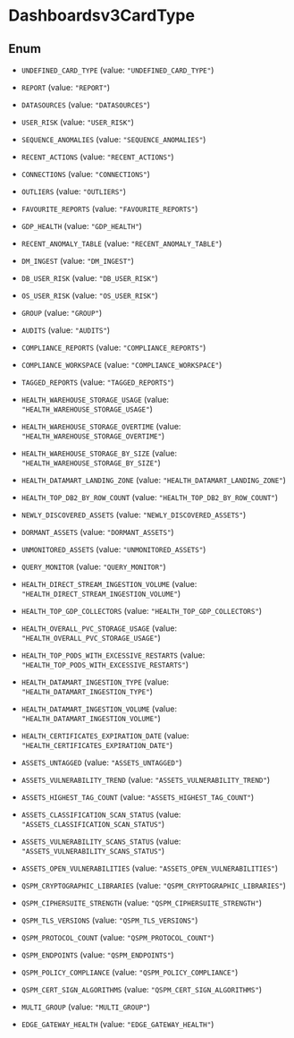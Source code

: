 

# Dashboardsv3CardType

## Enum


* `UNDEFINED_CARD_TYPE` (value: `"UNDEFINED_CARD_TYPE"`)

* `REPORT` (value: `"REPORT"`)

* `DATASOURCES` (value: `"DATASOURCES"`)

* `USER_RISK` (value: `"USER_RISK"`)

* `SEQUENCE_ANOMALIES` (value: `"SEQUENCE_ANOMALIES"`)

* `RECENT_ACTIONS` (value: `"RECENT_ACTIONS"`)

* `CONNECTIONS` (value: `"CONNECTIONS"`)

* `OUTLIERS` (value: `"OUTLIERS"`)

* `FAVOURITE_REPORTS` (value: `"FAVOURITE_REPORTS"`)

* `GDP_HEALTH` (value: `"GDP_HEALTH"`)

* `RECENT_ANOMALY_TABLE` (value: `"RECENT_ANOMALY_TABLE"`)

* `DM_INGEST` (value: `"DM_INGEST"`)

* `DB_USER_RISK` (value: `"DB_USER_RISK"`)

* `OS_USER_RISK` (value: `"OS_USER_RISK"`)

* `GROUP` (value: `"GROUP"`)

* `AUDITS` (value: `"AUDITS"`)

* `COMPLIANCE_REPORTS` (value: `"COMPLIANCE_REPORTS"`)

* `COMPLIANCE_WORKSPACE` (value: `"COMPLIANCE_WORKSPACE"`)

* `TAGGED_REPORTS` (value: `"TAGGED_REPORTS"`)

* `HEALTH_WAREHOUSE_STORAGE_USAGE` (value: `"HEALTH_WAREHOUSE_STORAGE_USAGE"`)

* `HEALTH_WAREHOUSE_STORAGE_OVERTIME` (value: `"HEALTH_WAREHOUSE_STORAGE_OVERTIME"`)

* `HEALTH_WAREHOUSE_STORAGE_BY_SIZE` (value: `"HEALTH_WAREHOUSE_STORAGE_BY_SIZE"`)

* `HEALTH_DATAMART_LANDING_ZONE` (value: `"HEALTH_DATAMART_LANDING_ZONE"`)

* `HEALTH_TOP_DB2_BY_ROW_COUNT` (value: `"HEALTH_TOP_DB2_BY_ROW_COUNT"`)

* `NEWLY_DISCOVERED_ASSETS` (value: `"NEWLY_DISCOVERED_ASSETS"`)

* `DORMANT_ASSETS` (value: `"DORMANT_ASSETS"`)

* `UNMONITORED_ASSETS` (value: `"UNMONITORED_ASSETS"`)

* `QUERY_MONITOR` (value: `"QUERY_MONITOR"`)

* `HEALTH_DIRECT_STREAM_INGESTION_VOLUME` (value: `"HEALTH_DIRECT_STREAM_INGESTION_VOLUME"`)

* `HEALTH_TOP_GDP_COLLECTORS` (value: `"HEALTH_TOP_GDP_COLLECTORS"`)

* `HEALTH_OVERALL_PVC_STORAGE_USAGE` (value: `"HEALTH_OVERALL_PVC_STORAGE_USAGE"`)

* `HEALTH_TOP_PODS_WITH_EXCESSIVE_RESTARTS` (value: `"HEALTH_TOP_PODS_WITH_EXCESSIVE_RESTARTS"`)

* `HEALTH_DATAMART_INGESTION_TYPE` (value: `"HEALTH_DATAMART_INGESTION_TYPE"`)

* `HEALTH_DATAMART_INGESTION_VOLUME` (value: `"HEALTH_DATAMART_INGESTION_VOLUME"`)

* `HEALTH_CERTIFICATES_EXPIRATION_DATE` (value: `"HEALTH_CERTIFICATES_EXPIRATION_DATE"`)

* `ASSETS_UNTAGGED` (value: `"ASSETS_UNTAGGED"`)

* `ASSETS_VULNERABILITY_TREND` (value: `"ASSETS_VULNERABILITY_TREND"`)

* `ASSETS_HIGHEST_TAG_COUNT` (value: `"ASSETS_HIGHEST_TAG_COUNT"`)

* `ASSETS_CLASSIFICATION_SCAN_STATUS` (value: `"ASSETS_CLASSIFICATION_SCAN_STATUS"`)

* `ASSETS_VULNERABILITY_SCANS_STATUS` (value: `"ASSETS_VULNERABILITY_SCANS_STATUS"`)

* `ASSETS_OPEN_VULNERABILITIES` (value: `"ASSETS_OPEN_VULNERABILITIES"`)

* `QSPM_CRYPTOGRAPHIC_LIBRARIES` (value: `"QSPM_CRYPTOGRAPHIC_LIBRARIES"`)

* `QSPM_CIPHERSUITE_STRENGTH` (value: `"QSPM_CIPHERSUITE_STRENGTH"`)

* `QSPM_TLS_VERSIONS` (value: `"QSPM_TLS_VERSIONS"`)

* `QSPM_PROTOCOL_COUNT` (value: `"QSPM_PROTOCOL_COUNT"`)

* `QSPM_ENDPOINTS` (value: `"QSPM_ENDPOINTS"`)

* `QSPM_POLICY_COMPLIANCE` (value: `"QSPM_POLICY_COMPLIANCE"`)

* `QSPM_CERT_SIGN_ALGORITHMS` (value: `"QSPM_CERT_SIGN_ALGORITHMS"`)

* `MULTI_GROUP` (value: `"MULTI_GROUP"`)

* `EDGE_GATEWAY_HEALTH` (value: `"EDGE_GATEWAY_HEALTH"`)



